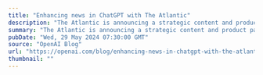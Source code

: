 ```yaml
---
title: "Enhancing news in ChatGPT with The Atlantic"
description: "The Atlantic is announcing a strategic content and product partnership with OpenAI, which positions The Atlantic as a premium news source within OpenAI. The Atlantic’s articles will be discoverable within OpenAI’s products, including ChatGPT, and as a partner, The Atlantic will help to shape how news is surfaced and presented in future real-time discovery products."
summary: "The Atlantic is announcing a strategic content and product partnership with OpenAI, which positions The Atlantic as a premium news source within OpenAI. The Atlantic’s articles will be discoverable within OpenAI’s products, including ChatGPT, and as a partner, The Atlantic will help to shape how news is surfaced and presented in future real-time discovery products."
pubDate: "Wed, 29 May 2024 07:30:00 GMT"
source: "OpenAI Blog"
url: "https://openai.com/blog/enhancing-news-in-chatgpt-with-the-atlantic"
thumbnail: ""
---
```


